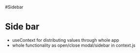 #Sidebar

# Side bar

- useContext for distributing values through whole app
- whole functionality as open/close modal/sidebar in context.js
